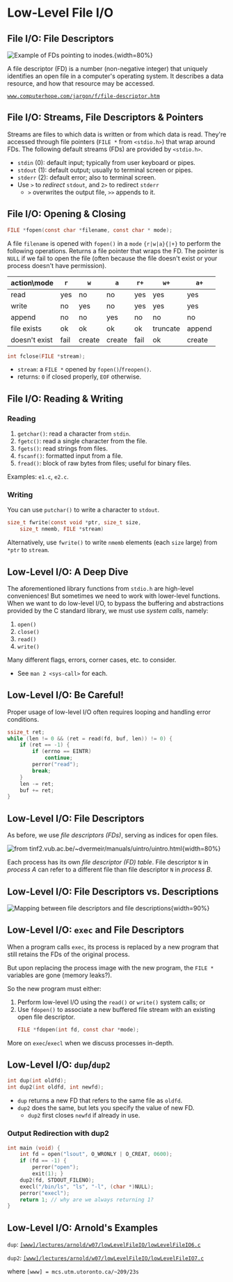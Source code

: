 # Low-Level File I/O

## File I/O: File Descriptors

![Example of FDs pointing to inodes.](figures/file-descriptor.jpg){width=80%}

A file descriptor (FD) is a number (non-negative integer) that uniquely identifies an open file in a computer's operating system. It describes a data resource, and how that resource may be accessed.

[`www.computerhope.com/jargon/f/file-descriptor.htm`](https://www.computerhope.com/jargon/f/file-descriptor.htm)

## File I/O: Streams, File Descriptors & Pointers

Streams are files to which data is written or from which data is read. They're accessed through file pointers (`FILE *` from `<stdio.h>`) that wrap around FDs. The following default streams (FDs) are provided by `<stdio.h>`.

- `stdin` (0): default input; typically from user keyboard or pipes.
- `stdout` (1): default output; usually to terminal screen or pipes.
- `stderr` (2): default error; also to terminal screen.
- Use `>` to _redirect_ `stdout`, and `2>` to redirect `stderr`
  - `>` overwrites the output file, `>>` appends to it.

## File I/O: Opening & Closing

```c
FILE *fopen(const char *filename, const char * mode);
```

A file `filename` is opened with `fopen()` in a `mode` `{r|w|a}{|+}` to perform the following operations. Returns a file pointer that wraps the FD. The pointer is `NULL` if we fail to open the file (often because the file doesn't exist or your process doesn't have permission).

| action\\mode  | `r`  | `w`    | `a`    | `r+` | `w+`     | `a+`   |
| ------------- | ---- | ------ | ------ | ---- | -------- | ------ |
| read          | yes  | no     | no     | yes  | yes      | yes    |
| write         | no   | yes    | no     | yes  | yes      | yes    |
| append        | no   | no     | yes    | no   | no       | no     |
| file exists   | ok   | ok     | ok     | ok   | truncate | append |
| doesn't exist | fail | create | create | fail | ok       | create |

```c
int fclose(FILE *stream);
```

- `stream`: a `FILE *` opened by `fopen()`/`freopen()`.
- returns: `0` if closed properly, `EOF` otherwise.

## File I/O: Reading & Writing

### Reading

1. `getchar()`: read a character from `stdin`.
2. `fgetc()`: read a single character from the file.
3. `fgets()`: read strings from files.
4. `fscanf()`: formatted input from a file.
5. `fread()`: block of raw bytes from files; useful for binary files.

Examples: `e1.c`, `e2.c`.

### Writing

You can use `putchar()` to write a character to `stdout`.

```c
size_t fwrite(const void *ptr, size_t size,
    size_t nmemb, FILE *stream)
```

Alternatively, use `fwrite()` to write `nmemb` elements (each `size` large) from `*ptr` to `stream`.

## Low-Level I/O: A Deep Dive

The aforementioned library functions from `stdio.h` are high-level conveniences! But sometimes we need to work with lower-level functions. When we want to do low-level I/O, to bypass the buffering and abstractions provided by the C standard library, we must use _system calls_, namely:

1. `open()`
2. `close()`
3. `read()`
4. `write()`

Many different flags, errors, corner cases, etc. to consider.

- See `man 2 <sys-call>` for each.

## Low-Level I/O: Be Careful!

Proper usage of low-level I/O often requires looping and handling error conditions.

```c
ssize_t ret;
while (len != 0 && (ret = read(fd, buf, len)) != 0) {
    if (ret == -1) {
        if (errno == EINTR)
            continue;
        perror("read");
        break;
    }
    len -= ret;
    buf += ret;
}
```

## Low-Level I/O: File Descriptors

As before, we use _file descriptors (FDs)_, serving as indices for open files.

![from [`tinf2.vub.ac.be/~dvermeir/manuals/uintro/uintro.html`](https://tinf2.vub.ac.be/~dvermeir/manuals/uintro/uintro.html)](figures/filetable.gif){width=80%}

Each process has its own _file descriptor (FD) table_. File descriptor `N` in _process A_ can refer to a different file than file descriptor `N` in _process B_.

## Low-Level I/O: File Descriptors vs. Descriptions

![Mapping between file descriptors and file descriptions](figures/file_descriptors.svg){width=90%}

## Low-Level I/O: `exec` and File Descriptors

When a program calls `exec`, its process is replaced by a new program that still retains the FDs of the original process.

But upon replacing the process image with the new program, the `FILE *` variables are gone (memory leaks?).

So the new program must either:

1. Perform low-level I/O using the `read()` or `write()` system calls; or
2. Use `fdopen()` to associate a new buffered file stream with an existing open file descriptor.
   ```c
   FILE *fdopen(int fd, const char *mode);
   ```

More on `exec`/`execl` when we discuss processes in-depth.

## Low-Level I/O: `dup`/`dup2`

```c
int dup(int oldfd);
int dup2(int oldfd, int newfd);
```

- `dup` returns a new FD that refers to the same file as `oldfd`.
- `dup2` does the same, but lets you specify the value of new FD.
  - `dup2` first closes `newfd` if already in use.

### Output Redirection with dup2

```c
int main (void) {
    int fd = open("lsout", O_WRONLY | O_CREAT, 0600);
    if (fd == -1) {
        perror("open");
        exit(1); }
    dup2(fd, STDOUT_FILENO);
    execl("/bin/ls", "ls", "-l", (char *)NULL);
    perror("execl");
    return 1; // why are we always returning 1?
}
```

## Low-Level I/O: Arnold's Examples

`dup`: [`[www]/lectures/arnold/w07/lowLevelFileIO/lowLevelFileIO6.c`](https://mcs.utm.utoronto.ca/~209/23s/lectures/arnold/w07/lowLevelFileIO/lowLevelFileIO6.c)

`dup2`: [`[www]/lectures/arnold/w07/lowLevelFileIO/lowLevelFileIO7.c`](https://mcs.utm.utoronto.ca/~209/23s/lectures/arnold/w07/lowLevelFileIO/lowLevelFileIO7.c)

where `[www] = mcs.utm.utoronto.ca/~209/23s`
